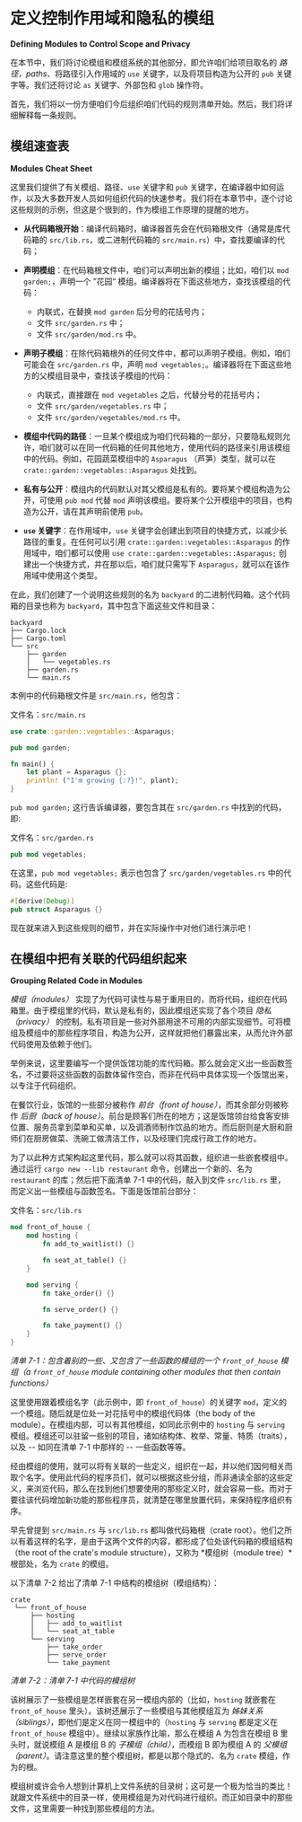 # 定义控制作用域和隐私的模组

**Defining Modules to Control Scope and Privacy**


在本节中，我们将讨论模组和模组系统的其他部分，即允许咱们给项目取名的 *路径，paths*、将路径引入作用域的 `use` 关键字，以及将项目构造为公开的 `pub` 关键字等。我们还将讨论 `as` 关键字、外部包和 `glob` 操作符。

首先，我们将以一份方便咱们今后组织咱们代码的规则清单开始。然后，我们将详细解释每一条规则。


## 模组速查表

**Modules Cheat Sheet**


这里我们提供了有关模组、路径、`use` 关键字和 `pub` 关键字，在编译器中如何运作，以及大多数开发人员如何组织代码的快速参考。我们将在本章节中，逐个讨论这些规则的示例，但这是个很到的，作为模组工作原理的提醒的地方。

- **从代码箱根开始**：编译代码箱时，编译器首先会在代码箱根文件（通常是库代码箱的 `src/lib.rs`，或二进制代码箱的 `src/main.rs`）中，查找要编译的代码；

+ **声明模组**：在代码箱根文件中，咱们可以声明出新的模组；比如，咱们以 `mod garden;`，声明一个 ”花园“ 模组。编译器将在下面这些地方，查找该模组的代码：
    - 内联式，在替换 `mod garden` 后分号的花括号内；
    - 文件 `src/garden.rs` 中；
    - 文件 `src/garden/mod.rs` 中。

+ **声明子模组**：在除代码箱根外的任何文件中，都可以声明子模组。例如，咱们可能会在 `src/garden.rs` 中，声明 `mod vegetables;`。编译器将在下面这些地方的父模组目录中，查找该子模组的代码：
    - 内联式，直接跟在 `mod vegetables` 之后，代替分号的花括号内；
    - 文件 `src/garden/vegetables.rs` 中；
    - 文件 `src/garden/vegetables/mod.rs` 中。

- **模组中代码的路径**：一旦某个模组成为咱们代码箱的一部分，只要隐私规则允许，咱们就可以在同一代码箱的任何其他地方，使用代码的路径来引用该模组中的代码。例如，花园蔬菜模组中的 `Asparagus` （芦笋）类型，就可以在 `crate::garden::vegetables::Asparagus` 处找到。

- **私有与公开**：模组内的代码默认对其父模组是私有的。要将某个模组构造为公开，可使用 `pub mod` 代替 `mod` 声明该模组。要将某个公开模组中的项目，也构造为公开，请在其声明前使用 `pub`。

- **`use` 关键字**：在作用域中，`use` 关键字会创建出到项目的快捷方式，以减少长路径的重复。在任何可以引用 `crate::garden::vegetables::Asparagus` 的作用域中，咱们都可以使用 `use crate::garden::vegetables::Asparagus;` 创建出一个快捷方式，并在那以后，咱们就只需写下 `Asparagus`，就可以在该作用域中使用这个类型。

在此，我们创建了一个说明这些规则的名为 `backyard` 的二进制代码箱。这个代码箱的目录也称为 `backyard`，其中包含下面这些文件和目录：


```console
backyard
├── Cargo.lock
├── Cargo.toml
└── src
    ├── garden
    │   └── vegetables.rs
    ├── garden.rs
    └── main.rs
```


本例中的代码箱根文件是 `src/main.rs`，他包含：


文件名：`src/main.rs`

```rust
use crate::garden::vegetables::Asparagus;

pub mod garden;

fn main() {
    let plant = Asparagus {};
    println! ("I'm growing {:?}!", plant);
}
```


`pub mod garden;` 这行告诉编译器，要包含其在 `src/garden.rs` 中找到的代码，即:


文件名：`src/garden.rs`

```rust
pub mod vegetables;
```


在这里，`pub mod vegetables;` 表示也包含了 `src/garden/vegetables.rs` 中的代码。这些代码是:


```rust
#[derive(Debug)]
pub struct Asparagus {}
```


现在就来进入到这些规则的细节，并在实际操作中对他们进行演示吧！


## 在模组中把有关联的代码组织起来

**Grouping Related Code in Modules**

*模组（modules）* 实现了为代码可读性与易于重用目的，而将代码，组织在代码箱里。由于模组里的代码，默认是私有的，因此模组还实现了各个项目 *隐私（privacy）* 的控制。私有项目是一些对外部用途不可用的内部实现细节。可将模组及模组中的那些程序项目，构造为公开，这样就把他们暴露出来，从而允许外部代码使用及依赖于他们。

举例来说，这里要编写一个提供饭馆功能的库代码箱。那么就会定义出一些函数签名，不过要将这些函数的函数体留作空白，而非在代码中具体实现一个饭馆出来，以专注于代码组织。

在餐饮行业，饭馆的一些部分被称作 *前台（front of house）*，而其余部分则被称作 *后厨（back of house）*。前台是顾客们所在的地方；这是饭馆领台给食客安排位置、服务员拿到菜单和买单，以及调酒师制作饮品的地方。而后厨则是大厨和厨师们在厨房做菜、洗碗工做清洁工作，以及经理们完成行政工作的地方。

为了以此种方式架构起这里代码，那么就可以将其函数，组织进一些嵌套模组中。通过运行 `cargo new --lib restaurant` 命令，创建出一个新的、名为 `restaurant` 的库；然后把下面清单 7-1 中的代码，敲入到文件 `src/lib.rs` 里，而定义出一些模组与函数签名。下面是饭馆前台部分：

文件名：`src/lib.rs`

```rust
mod front_of_house {
    mod hosting {
        fn add_to_waitlist() {}

        fn seat_at_table() {}
    }

    mod serving {
        fn take_order() {}

        fn serve_order() {}

        fn take_payment() {}
    }
}
```

*清单 7-1：包含着别的一些、又包含了一些函数的模组的一个 `front_of_house` 模组（a `front_of_house` module containing other modules that then contain functions）*

这里使用跟着模组名字（此示例中，即 `front_of_house`）的关键字 `mod`，定义的一个模组。随后就是位处一对花括号中的模组代码体（the body of the module）。在模组内部，可以有其他模组，如同此示例中的 `hosting` 与 `serving` 模组。模组还可以驻留一些别的项目，诸如结构体、枚举、常量、特质（traits），以及 -- 如同在清单 7-1 中那样的 -- 一些函数等等。

经由模组的使用，就可以将有关联的一些定义，组织在一起，并以他们因何相关而取个名字。使用此代码的程序员们，就可以根据这些分组，而非通读全部的这些定义，来浏览代码，那么在找到他们想要使用的那些定义时，就会容易一些。而对于要往该代码增加新功能的那些程序员，就清楚在哪里放置代码，来保持程序组织有序。

早先曾提到 `src/main.rs` 与 `src/lib.rs` 都叫做代码箱根（crate root）。他们之所以有着这样的名字，是由于这两个文件的内容，都形成了位处该代码箱的模组结构（the root of the crate's module structure），又称为 *模组树（module tree）*根部处，名为 `crate` 的模组。

以下清单 7-2 给出了清单 7-1 中结构的模组树（模组结构）：

```console
crate
 └── front_of_house
     ├── hosting
     │   ├── add_to_waitlist
     │   └── seat_at_table
     └── serving
         ├── take_order
         ├── serve_order
         └── take_payment
```

*清单 7-2：清单 7-1 中代码的模组树*

该树展示了一些模组是怎样嵌套在另一模组内部的（比如，`hosting` 就嵌套在 `front_of_house` 里头）。该树还展示了一些模组与其他模组互为 *姊妹关系（siblings）*，即他们是定义在同一模组中的（`hosting` 与 `serving` 都是定义在 `front_of_house` 模组中）。继续以家族作比喻，那么在模组 A 为包含在模组 B 里头时，就说模组 A 是模组 B 的 *子模组（child）*，而模组 B 即为模组 A 的 *父模组（parent）*。请注意这里的整个模组树，都是以那个隐式的、名为 `crate` 模组，作为的根。

模组树或许会令人想到计算机上文件系统的目录树；这可是一个极为恰当的类比！就跟文件系统中的目录一样，使用模组是为对代码进行组织。而正如目录中的那些文件，这里需要一种找到那些模组的方法。
